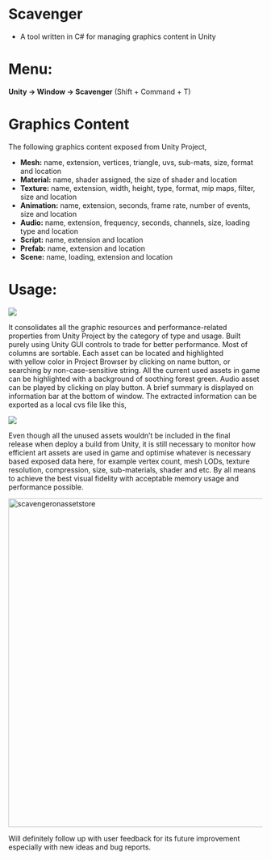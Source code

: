 # Scavenger
- A tool written in C# for managing graphics content in Unity

 # Menu:  
 <B>Unity -> Window -> Scavenger</B> (Shift + Command + T)
 
 # Graphics Content
 The following graphics content exposed from Unity Project,
 
 - <B>Mesh:</B> name, extension, vertices, triangle, uvs, sub-mats, size, format and location
 - <B>Material:</B> name, shader assigned, the size of shader and location
 - <B>Texture:</B> name, extension, width, height, type, format, mip maps, filter, size and location
 - <B>Animation:</B> name, extension, seconds, frame rate, number of events, size and location
 - <B>Audio:</B> name, extension, frequency, seconds, channels, size, loading type and location
 - <B>Script:</B> name, extension and location
 - <B>Prefab:</B> name, extension and location
 - <B>Scene:</B> name, loading, extension and location
 
 # Usage:
 
   <img src="https://thepossiblehorizon.files.wordpress.com/2017/01/scavenger1.gif"></img>
 
  It consolidates all the graphic resources and performance-related properties from Unity Project by the category of type and usage. Built purely using Unity GUI controls to trade for better performance. Most of columns are sortable. Each asset can be located and highlighted with yellow color in Project Browser by clicking on name button, or searching by non-case-sensitive string. All the current used assets in game can be highlighted with a background of soothing forest green. Audio asset can be played by clicking on play button. A brief summary is displayed on information bar at the bottom of window. The extracted information can be exported as a local cvs file like this,
  
  <img src="https://thepossiblehorizon.files.wordpress.com/2017/01/assetsexportedascsv1.jpg"></img>

  Even though all the unused assets wouldn’t be included in the final release when deploy a build from Unity, it is still necessary to monitor how efficient art assets are used in game and optimise whatever is necessary based exposed data here, for example vertex count, mesh LODs, texture resolution, compression, size, sub-materials, shader and etc. By all means to achieve the best visual fidelity with acceptable memory usage and performance possible.
  
 <a href="http://u3d.as/HoT"><img class="alignnone size-full wp-image-4089" src="https://thepossiblehorizon.files.wordpress.com/2017/02/scavengeronassetstore1.jpg" alt="scavengeronassetstore" width="1600" height="650" /></a>
 
  Will definitely follow up with user feedback for its future improvement especially with new ideas and bug reports.
